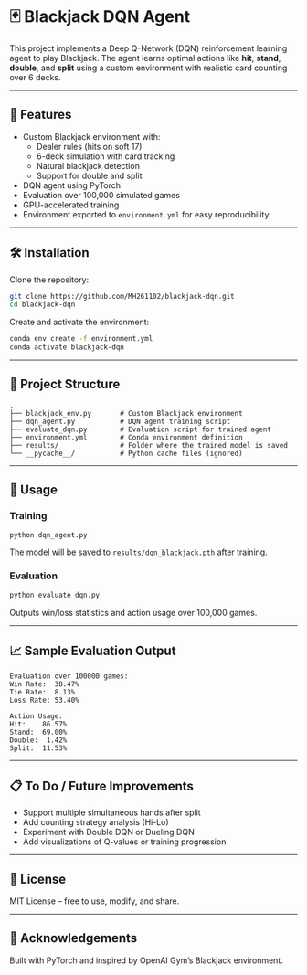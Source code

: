 # 🃏 Blackjack DQN Agent

This project implements a Deep Q-Network (DQN) reinforcement learning agent to play Blackjack. The agent learns optimal actions like **hit**, **stand**, **double**, and **split** using a custom environment with realistic card counting over 6 decks.

---

## 🚀 Features

- Custom Blackjack environment with:
  - Dealer rules (hits on soft 17)
  - 6-deck simulation with card tracking
  - Natural blackjack detection
  - Support for double and split
- DQN agent using PyTorch
- Evaluation over 100,000 simulated games
- GPU-accelerated training
- Environment exported to `environment.yml` for easy reproducibility

---

## 🛠 Installation

Clone the repository:

```bash
git clone https://github.com/MH261102/blackjack-dqn.git
cd blackjack-dqn
```

Create and activate the environment:

```bash
conda env create -f environment.yml
conda activate blackjack-dqn
```

---

## 📂 Project Structure

```text
.
├── blackjack_env.py       # Custom Blackjack environment
├── dqn_agent.py           # DQN agent training script
├── evaluate_dqn.py        # Evaluation script for trained agent
├── environment.yml        # Conda environment definition
├── results/               # Folder where the trained model is saved
└── __pycache__/           # Python cache files (ignored)
```

---

## 🧠 Usage

### Training

```bash
python dqn_agent.py
```

The model will be saved to `results/dqn_blackjack.pth` after training.

### Evaluation

```bash
python evaluate_dqn.py
```

Outputs win/loss statistics and action usage over 100,000 games.

---

## 📈 Sample Evaluation Output

```
Evaluation over 100000 games:
Win Rate:  38.47%
Tie Rate:  8.13%
Loss Rate: 53.40%

Action Usage:
Hit:    86.57%
Stand:  69.00%
Double:  1.42%
Split:  11.53%
```

---

## 📋 To Do / Future Improvements

- Support multiple simultaneous hands after split
- Add counting strategy analysis (Hi-Lo)
- Experiment with Double DQN or Dueling DQN
- Add visualizations of Q-values or training progression

---

## 📜 License

MIT License – free to use, modify, and share.

---

## 🤝 Acknowledgements

Built with PyTorch and inspired by OpenAI Gym’s Blackjack environment.